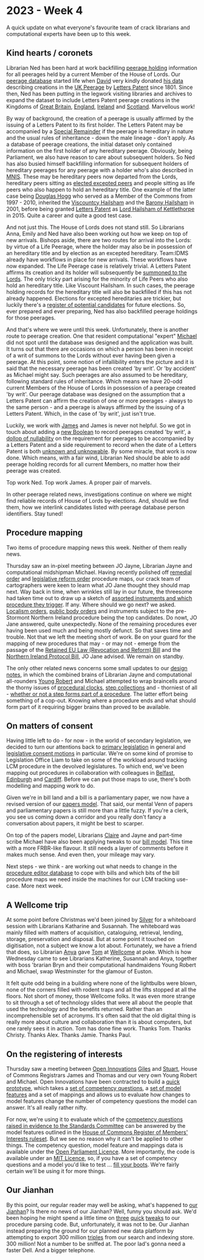 # 2023 - Week 4

A quick update on what everyone's favourite team of crack librarians and computational experts have been up to this week.

## Kind hearts / coronets

Librarian Ned has been hard at work backfilling [peerage holding](https://ukparliament.github.io/ontologies/peerage/peerage-ontology#d4e112) information for all peerages held by a current Member of the House of Lords. Our [peerage database](https://peerages.historyofparliamentonline.org/) started life when [David](https://twitter.com/clerkly) very kindly donated [his data](http://www.peerages.info/) describing creations in the [UK Peerage](https://peerages.historyofparliamentonline.org/kingdoms/5/letters_patents) by [Letters Patent](https://ukparliament.github.io/ontologies/peerage/peerage-ontology#d4e179) since 1801. Since then, Ned has been putting in the legwork visiting libraries and archives to expand the dataset to include Letters Patent peerage creations in the Kingdoms of [Great Britain](https://peerages.historyofparliamentonline.org/kingdoms/4/letters_patents), [England](https://peerages.historyofparliamentonline.org/kingdoms/1/letters_patents), [Ireland](https://peerages.historyofparliamentonline.org/kingdoms/3/letters_patents) and [Scotland](https://peerages.historyofparliamentonline.org/kingdoms/2/letters_patents). Marvellous work!

By way of background, the creation of a peerage is usually affirmed by the issuing of a Letters Patent to its first holder. The Letters Patent may be accompanied by a [Special Remainder](https://ukparliament.github.io/ontologies/peerage/peerage-ontology#d4e101) if the peerage is hereditary in nature and the usual rules of inheritance - down the male lineage - don't apply. As a database of peerage creations, the initial dataset only contained information on the first holder of any hereditary peerage. Obviously, being Parliament, we also have reason to care about subsequent holders. So Ned has also busied himself backfilling information for subsequent holders of hereditary peerages for any peerage with a holder who's also described in [MNIS](https://data.parliament.uk/membersdataplatform/). These may be hereditary peers now departed from the Lords, hereditary peers sitting as [elected excepted peers](https://en.wikipedia.org/wiki/By-elections_to_the_House_of_Lords) and people sitting as life peers who also happen to hold an hereditary title. One example of the latter case being [Douglas Hogg](https://peerages.historyofparliamentonline.org/people/2837) who served as a Member of the Commons from 1997 - 2010, inherited the [Viscountcy Hailsham](https://peerages.historyofparliamentonline.org/peerages/963) and the [Barony Hailsham](https://peerages.historyofparliamentonline.org/peerages/943) in 2001, before being granted [Letters Patent](https://peerages.historyofparliamentonline.org/letters_patents/2966) as [Lord Hailsham of Kettlethorpe](https://peerages.historyofparliamentonline.org/peerages/2840) in 2015. Quite a career and quite a good test case.

And not just this. The House of Lords does not stand still. So Librarians Anna, Emily and Ned have also been working out how we keep on top of new arrivals. Bishops aside, there are two routes for arrival into the Lords: by virtue of a Life Peerage, where the holder may also be in possession of an hereditary title and by election as an excepted hereditary. Team:IDMS already have workflows in place for new arrivals. These workflows have now expanded. The Life Peerage case is relatively trivial. A Letters Patent affirms its creation and its holder will subsequently be [summoned to the Lords](https://www.parliament.uk/site-information/glossary/writ-of-summons/). The only tricky part arising for the minority of Life Peers who also hold an hereditary title. Like Viscount Hailsham. In such cases, the peerage holding records for the hereditary title will also be backfilled if this has not already happened. Elections for excepted hereditaries are trickier, but luckily there's a [register of potential candidates](https://www.parliament.uk/business/publications/house-of-lords-publications/records-of-activities-and-membership/register-of-all-hereditary-peers/) for future elections. So, ever prepared and ever preparing, Ned has also backfilled peerage holdings for those peerages.

And that's where we were until this week. Unfortunately, there is another route to peerage creation. One that resident computational "expert" [Michael](https://mastodon.me.uk/@fantasticlife) did not spot until the database was designed and the application was built. It turns out that there are occasions on which a person has been in receipt of a writ of summons to the Lords without ever having been given a peerage. At this point, some notion of infallibility enters the picture and it is said that the necessary peerage has been created 'by writ'. Or 'by accident' as Michael might say. Such peerages are also assumed to be hereditary, following standard rules of inheritance. Which means we have 20-odd current Members of the House of Lords in possession of a peerage created 'by writ'. Our peerage database was designed on the assumption that a Letters Patent can affirm the creation of one or more peerages - always to the same person - and a peerage is always affirmed by the issuing of a Letters Patent. Which, in the case of 'by writ', just isn't true.

Luckily, we work with [James](https://mastodon.me.uk/@jamesjefferies) and James is never not helpful. So we got in touch about adding a [new Boolean](https://ukparliament.github.io/ontologies/peerage/peerage-ontology#d4e867) to record peerages created 'by writ', a [dollop of nullability](https://ukparliament.github.io/ontologies/peerage/peerage-ontology#d4e443) on the requirement for peerages to be accompanied by a Letters Patent and a side requirement to record when the date of a Letters Patent is both [unknown and unknowable](https://ukparliament.github.io/ontologies/peerage/peerage-ontology#d4e776). By some miracle, that work is now done. Which means, with a fair wind, Librarian Ned should be able to add peerage holding records for all current Members, no matter how their peerage was created.

Top work Ned. Top work James. A proper pair of marvels.

In other peerage related news, investigations continue on where we might find reliable records of House of Lords by-elections. And, should we find them, how we interlink candidates listed with peerage database person identifiers. Stay tuned!

## Procedure mapping

Two items of procedure mapping news this week. Neither of them really news.

Thursday saw an in-pixel meeting between JO Jayne, Librarian Jayne and computational midshipman Michael. Having recently polished off [remedial order](https://ukparliament.github.io/ontologies/procedure/maps/legislation/secondary/statutory-instruments/super-affirmative-procedures/#remedial-orders) and [legislative reform order](https://ukparliament.github.io/ontologies/procedure/maps/legislation/secondary/statutory-instruments/super-affirmative-procedures/#legislative-reform-order) procedure maps, our crack team of cartographers were keen to learn what JO Jane thought they should map next. Way back in time, when wrinkles still lay in our future, the threesome had taken time out to draw up a sketch of [assorted instruments and which procedure they trigger](https://raw.githubusercontent.com/ukparliament/ontologies/master/legislation/delegated-legislation/delegated-legislation.svg). If any. Where should we go next? we asked. [Localism orders](https://guidetoprocedure.parliament.uk/articles/0jFPWpQS/localism-orders), [public body orders](https://guidetoprocedure.parliament.uk/articles/db4pAIeE/public-bodies-orders) and instruments subject to the pre-Stormont Northern Ireland procedure being the top candidates. Do nowt, JO Jane answered, quite unexpectedly. None of the remaining procedures ever having been used much and being mostly defunct. So that saves time and trouble. Not that we left the meeting short of work. Be on your guard for the mapping of new procedures that may - or may not - emerge from the passage of the [Retained EU Law (Revocation and Reform) Bill](https://bills.parliament.uk/bills/3340) and the [Northern Ireland Protocol Bill](https://bills.parliament.uk/bills/3182), JO Jane advised. We remain on standby.

The only other related news concerns some small updates to our [design notes](https://ukparliament.github.io/ontologies/procedure/maps/meta/design-notes/), in which the combined brains of Librarian Jayne and computational all-rounders [Young Robert](https://mastodon.me.uk/@robertbrook) and Michael attempted to wrap braincells around the thorny issues of [procedural clocks](https://ukparliament.github.io/ontologies/procedure/maps/meta/design-notes/#clocks), [step collections](https://ukparliament.github.io/ontologies/procedure/maps/meta/design-notes/#step-collections) and - thorniest of all - [whether or not a step forms part of a procedure](https://ukparliament.github.io/ontologies/procedure/maps/meta/design-notes/#business-steps-as-part-of-a-procedure). The latter effort being something of a cop-out. Knowing where a procedure ends and what should form part of it requiring bigger brains than proved to be available.

## On matters of consent

Having little left to do - for now - in the world of secondary legislation, we decided to turn our attentions back to [primary legislation](https://ukparliament.github.io/ontologies/procedure/maps/legislation/primary/) in general and [legislative consent motions](https://ukparliament.github.io/ontologies/procedure/maps/legislation/primary/#legislative-consent-motions) in particular. We're on some kind of promise to Legislation Office Liam to take on some of the workload around tracking LCM procedure in the devolved legislatures. To which end, we've been mapping out procedures in collaboration with colleagues in [Belfast](https://ukparliament.github.io/ontologies/procedure/maps/legislation/primary/public-bills/components/devolved-legislature-consent/northern-ireland-assembly/northern-ireland-assembly-consent.pdf), [Edinburgh](https://ukparliament.github.io/ontologies/procedure/maps/legislation/primary/public-bills/components/devolved-legislature-consent/scottish-parliament/scottish-parliament-consent.pdf) and [Cardiff](https://ukparliament.github.io/ontologies/procedure/maps/legislation/primary/public-bills/components/devolved-legislature-consent/senedd-cymru/senedd-cymru-consent.pdf). Before we can put those maps to use, there's both modelling and mapping work to do. 

Given we're in bill land and a bill is a parliamentary paper, we now have a revised version of our [papers model](https://ukparliament.github.io/ontologies/paper/paper-ontology). That said, our mental Venn of papers and parliamentary papers is still more than a little fuzzy. If you're a clerk, you see us coming down a corridor and you really don't fancy a conversation about papers, it might be best to scarper.

On top of the papers model, Librarians [Claire](https://twitter.com/tinysprite) and Jayne and part-time scribe Michael have also been applying tweaks to our [bill model](https://ukparliament.github.io/ontologies/bill/bill-ontology). This time with a more FRBR-like flavour. It still needs a layer of comments before it makes much sense. And even then, your mileage may vary.

Next steps - we think - are working out what needs to change in the [procedure editor database](https://github.com/ukparliament/ontologies/blob/master/procedure/meta/editor/schema.svg) to cope with bills and which bits of the bill procedure maps we need inside the machines for our LCM tracking use-case. More next week.

## A Wellcome trip

At some point before Christmas we'd been joined by [Silver](https://twitter.com/silveroliver) for a whiteboard session with Librarians Katharine and Susannah. The whiteboard was mainly filled with matters of acquisition, cataloguing, retrieval, lending, storage, preservation and disposal. But at some point it touched on digitisation, not a subject we know a lot about. Fortunately, we have a friend that does, so Librarian [Anya](https://mastodon.me.uk/@anyaso) gave [Tom](https://mastodon.me.uk/@derivadow) at [Wellcome](https://wellcome.org/) at poke. Which is how Wednesday came to see Librarians Katherine, Susannah and Anya, together with boss 'brarian Bryn and their computational handmaidens Young Robert and Michael, swap Westminster for the glamour of Euston.

It felt quite odd being in a building where none of the lightbulbs were blown, none of the corners filled with rodent traps and all the lifts stopped at all the floors. Not short of money, those Wellcome folks. It was even more strange to sit through a set of technology slides that were all about the people that used the technology and the benefits returned. Rather than an incomprehensible set of acronyms. It's often said that the old digital thing is really more about culture and collaboration than it is about computers, but one rarely sees it in action. Tom has done fine work. Thanks Tom. Thanks Christy. Thanks Alex. Thanks Jamie. Thanks Paul.

## On the registering of interests

Thursday saw a meeting between [Open Innovations](https://open-innovations.org/) [Giles](https://mastodon.me.uk/@gilesdring) and [Stuart](https://mastodon.me.uk/@slowe), House of Commons Registrars James and Thomas and our very own Young Robert and Michael. Open Innovations have been contracted to build a [quick prototype](https://open-innovations.github.io/register-of-members-interests-proto/), which takes a [set of competency questions](https://open-innovations.github.io/register-of-members-interests-proto/competencies/), a [set of model features](https://open-innovations.github.io/register-of-members-interests-proto/features/) and a set of mappings and allows us to evaluate how changes to model features change the number of competency questions the model can answer. It's all really rather nifty.

For now, we're using it to evaluate which of the [competency questions raised in evidence to the Standards Committee](https://docs.google.com/spreadsheets/d/1iRsQBRPChMVFitSGBtNJFGNBvFT8XGKQYYqu40zy_OM/edit?usp=sharing) can be answered by the model features outlined in the [House of Commons Register of Members' Interests ruleset](https://publications.parliament.uk/pa/cm201719/cmcode/1882/188204.htm). But we see no reason why it can't be applied to other things. The competency question, model feature and mappings data is available under the [Open Parliament Licence](https://www.parliament.uk/site-information/copyright-parliament/open-parliament-licence/). More importantly, the code is available under an [MIT Licence](https://en.wikipedia.org/wiki/MIT_License), so, if you have a set of competency questions and a model you'd like to test ... [fill your boots](https://github.com/open-innovations/register-of-members-interests-proto/). We're fairly certain we'll be using it for more things.

## Our Jianhan

By this point, our regular reader may well be asking, what's happened to [our Jianhan](https://twitter.com/jianhanzhu)? Is there no news of our Jianhan? Well, funny you should ask. We'd been hoping he might spend a little time on [three](https://trello.com/c/op5tFv8d/175-replace-hard-coding-of-start-and-concluding-step-ids-in-procedure-parsing-code) [quick](https://trello.com/c/5c2Di4Mz/153-parse-with-step-depth) [tweaks](https://trello.com/c/mTqWZiY9/47-parse-for-plausibility) to our procedure parsing code. But, unfortunately, it was not to be. Our Jianhan instead preparing the ground for our planned new data platform by attempting to export 300 million [triples](https://en.wikipedia.org/wiki/Semantic_triple) from our search and indexing store. 300 million! Not a number to be sniffed at. The poor lad's gonna need a faster Dell. And a bigger telephone.